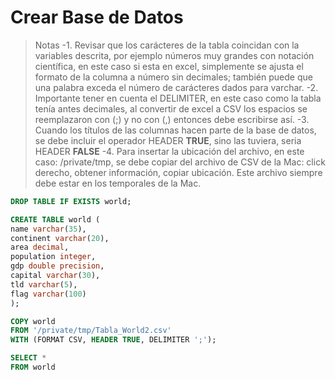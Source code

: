 

# Crear Base de Datos 

> Notas
>-1. Revisar que los carácteres de la tabla coincidan con la variables descrita, por ejemplo números muy grandes con notación científica, en este caso si esta en excel, simplemente se ajusta el formato de la columna a número sin decimales; también puede que una palabra exceda el número de carácteres dados para varchar.
>-2. Importante tener en cuenta el DELIMITER, en este caso como la tabla tenía antes decimales, al convertir de excel a CSV los espacios se reemplazaron con (;) y no con (,) entonces debe escribirse así. 
>-3. Cuando los títulos de las columnas hacen parte de la base de datos, se debe incluir el operador HEADER **TRUE**, sino las tuviera, seria HEADER **FALSE**
>-4. Para insertar la ubicación del archivo, en este caso: /private/tmp, se debe copiar del archivo de CSV de la Mac: click derecho, obtener información, copiar ubicación. Este archivo siempre debe estar en los temporales de la Mac.


```sql
DROP TABLE IF EXISTS world;

CREATE TABLE world (
name varchar(35),
continent varchar(20),
area decimal,
population integer,
gdp double precision,
capital varchar(30),
tld varchar(5),
flag varchar(100)
);

COPY world
FROM '/private/tmp/Tabla_World2.csv'
WITH (FORMAT CSV, HEADER TRUE, DELIMITER ';');

SELECT *
FROM world
````
